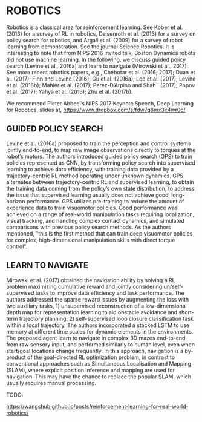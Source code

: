 

<!--
 * @version:
 * @Author:  StevenJokess（蔡舒起） https://github.com/StevenJokess
 * @Date: 2023-06-01 00:16:33
 * @LastEditors:  StevenJokess（蔡舒起） https://github.com/StevenJokess
 * @LastEditTime: 2023-06-01 00:17:20
 * @Description:
 * @Help me: make friends by a867907127@gmail.com and help me get some “foreign” things or service I need in life; 如有帮助，请赞助，失业3年了。![支付宝收款码](https://github.com/StevenJokess/d2rl/blob/master/img/%E6%94%B6.jpg)
 * @TODO::
 * @Reference:
-->
# ROBOTICS

Robotics is a classical area for reinforcement learning. See Kober et al. (2013) for a survey of RL in
robotics, Deisenroth et al. (2013) for a survey on policy search for robotics, and Argall et al. (2009)
for a survey of robot learning from demonstration. See the journal Science Robotics. It is interesting
to note that from NIPS 2016 invited talk, Boston Dynamics robots did not use machine learning.
In the following, we discuss guided policy search (Levine et al., 2016a) and learn to navigate (Mirowski et al., 2017). See more recent robotics papers, e.g., Chebotar et al. (2016; 2017);
Duan et al. (2017); Finn and Levine (2016); Gu et al. (2016a); Lee et al. (2017); Levine et al.
(2016b); Mahler et al. (2017); Perez-D’Arpino and Shah ´ (2017); Popov et al. (2017); Yahya et al.
(2016); Zhu et al. (2017b).

We recommend Pieter Abbeel’s NIPS 2017 Keynote Speech, Deep Learning for Robotics, slides at,
https://www.dropbox.com/s/fdw7q8mx3x4wr0c/

## GUIDED POLICY SEARCH

Levine et al. (2016a) proposed to train the perception and control systems jointly end-to-end, to map
raw image observations directly to torques at the robot’s motors. The authors introduced guided
policy search (GPS) to train policies represented as CNN, by transforming policy search into supervised learning to achieve data efficiency, with training data provided by a trajectory-centric RL
method operating under unknown dynamics. GPS alternates between trajectory-centric RL and supervised learning, to obtain the training data coming from the policy’s own state distribution, to
address the issue that supervised learning usually does not achieve good, long-horizon performance.
GPS utilizes pre-training to reduce the amount of experience data to train visuomotor policies. Good
performance was achieved on a range of real-world manipulation tasks requiring localization, visual
tracking, and handling complex contact dynamics, and simulated comparisons with previous policy
search methods. As the authors mentioned, ”this is the first method that can train deep visuomotor
policies for complex, high-dimensional manipulation skills with direct torque control”.

## LEARN TO NAVIGATE

Mirowski et al. (2017) obtained the navigation ability by solving a RL problem maximizing cumulative reward and jointly considering un/self-supervised tasks to improve data efficiency and task
performance. The authors addressed the sparse reward issues by augmenting the loss with two
auxiliary tasks, 1) unsupervised reconstruction of a low-dimensional depth map for representation
learning to aid obstacle avoidance and short-term trajectory planning; 2) self-supervised loop closure classification task within a local trajectory. The authors incorporated a stacked LSTM to use
memory at different time scales for dynamic elements in the environments. The proposed agent
learn to navigate in complex 3D mazes end-to-end from raw sensory input, and performed similarly
to human level, even when start/goal locations change frequently.
In this approach, navigation is a by-product of the goal-directed RL optimization problem, in contrast to conventional approaches such as Simultaneous Localisation and Mapping (SLAM), where
explicit position inference and mapping are used for navigation. This may have the chance to replace
the popular SLAM, which usually requires manual processing.

[1]: https://arxiv.org/abs/1701.07274

TODO:

https://wangshub.github.io/posts/reinforcement-learning-for-real-world-robotics/
